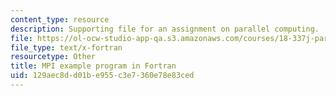 ```yaml
---
content_type: resource
description: Supporting file for an assignment on parallel computing.
file: https://ol-ocw-studio-app-qa.s3.amazonaws.com/courses/18-337j-parallel-computing-fall-2011/129aec8dd01be955c3e7360e78e83ced_mpipi.f
file_type: text/x-fortran
resourcetype: Other
title: MPI example program in Fortran
uid: 129aec8d-d01b-e955-c3e7-360e78e83ced
---
```

